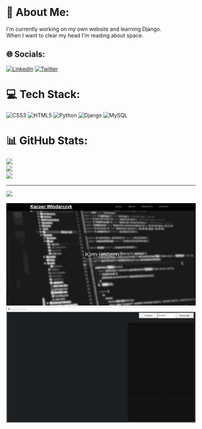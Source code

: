 # 💫 About Me:
I'm currently working on my own website and learning Django.<br>When I want to clear my head I'm reading about space.


## 🌐 Socials:
[![LinkedIn](https://img.shields.io/badge/LinkedIn-%230077B5.svg?logo=linkedin&logoColor=white)](https://linkedin.com/in/kacper-włodarczyk-449b62254) [![Twitter](https://img.shields.io/badge/Twitter-%231DA1F2.svg?logo=Twitter&logoColor=white)](https://twitter.com/Kacper95682155) 

# 💻 Tech Stack:
![CSS3](https://img.shields.io/badge/css3-%231572B6.svg?style=for-the-badge&logo=css3&logoColor=white) ![HTML5](https://img.shields.io/badge/html5-%23E34F26.svg?style=for-the-badge&logo=html5&logoColor=white) ![Python](https://img.shields.io/badge/python-3670A0?style=for-the-badge&logo=python&logoColor=ffdd54) ![Django](https://img.shields.io/badge/django-%23092E20.svg?style=for-the-badge&logo=django&logoColor=white) ![MySQL](https://img.shields.io/badge/mysql-%2300f.svg?style=for-the-badge&logo=mysql&logoColor=white)
# 📊 GitHub Stats:
![](https://github-readme-stats.vercel.app/api?username=DEENUU1&theme=dark&hide_border=false&include_all_commits=false&count_private=false)<br/>
![](https://github-readme-streak-stats.herokuapp.com/?user=DEENUU1&theme=dark&hide_border=false)<br/>
![](https://github-readme-stats.vercel.app/api/top-langs/?username=DEENUU1&theme=dark&hide_border=false&include_all_commits=false&count_private=false&layout=compact)

---
[![](https://visitcount.itsvg.in/api?id=DEENUU1&icon=2&color=12)](https://visitcount.itsvg.in)

<!-- Proudly created with GPRM ( https://gprm.itsvg.in ) -->

<img src="ezgif.com-gif-maker.gif"/>
<img src="program.gif"/>
